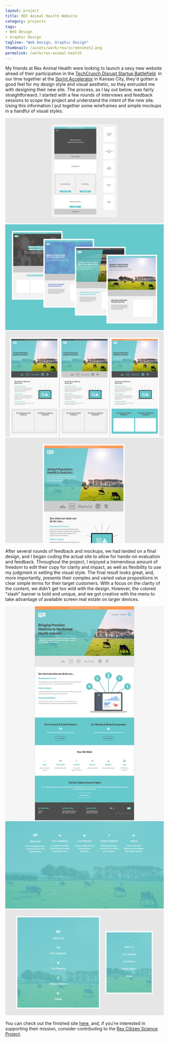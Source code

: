 ```yaml
---
layout: project
title: REX Animal Health Website
category: projects
tags:
- Web Design
- Graphic Design
tagline: "Web Design, Graphic Design"
thumbnail: /assets/work/rex/screenshot2.png
permalink: /work/rex-animal-health
---
```


My friends at Rex Animal Health were looking to launch a sexy new website ahead of their participation in the [TechCrunch Disrupt Startup Battlefield](https://techcrunch.com/event-info/disrupt-sf-2016/). In our time together at the [Sprint Accelerator](http://sprintaccel.com/) in Kansas City, they'd gotten a good feel for my design style and visual aesthetic, so they entrusted me with designing their new site. The process, as I lay out below, was fairly straightforward. I started with a few rounds of interviews and feedback sessions to scope the project and understand the intent of the new site. Using this information I put together some wireframes and simple mockups in a handful of visual styles.

[![](/assets/work/rex/wireframe.png)](/assets/work/rex/wireframe.png)
[![](/assets/work/rex/round1.png)](/assets/work/rex/round1.png)
[![](/assets/work/rex/round2.png)](/assets/work/rex/round2.png)
[![](/assets/work/rex/round3.png)](/assets/work/rex/round3.png)

After several rounds of feedback and mockups, we had landed on a final design, and I began coding the actual site to allow for hands-on evaluation and feedback. Throughout the project, I enjoyed a tremendous amount of freedom to edit their copy for clarity and impact, as well as flexibility to use my judgment in setting the visual style. The final result looks great, and, more importantly, presents their complex and varied value propositions in clear simple terms for their target customers. With a focus on the clarity of the content, we didn't get too wild with the design. However, the colored "slash" banner is bold and unique, and we got creative with the menu to take advantage of available screen real estate on larger devices.

[![](/assets/work/rex/screenshot.png)](/assets/work/rex/screenshot.png)
[![](/assets/work/rex/screenshot2.png)](/assets/work/rex/screenshot2.png)
[![](/assets/work/rex/screenshotmenu.png)](/assets/work/rex/screenshotmenu.png)

You can check out the finished site [here](http://rexanimalhealth.com), and, if you're interested in supporting their mission, consider contributing to the [Rex Citizen Science Project](http://rexanimalhealth.com/citizenscience/).
